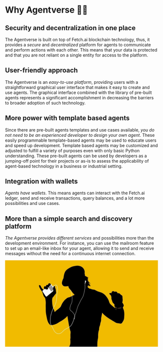 # Why Agentverse 🤔💡

## Security and decentralization in one place

The Agentverse is built on top of Fetch.ai blockchain technology, thus, it provides a _secure_ and _decentralized_ platform for agents to communicate and perform actions with each other. This means that your data is protected and that you are not reliant on a single entity for access to the platform. 

## User-friendly approach

The Agentverse is an _easy-to-use platform_, providing users with a straightforward graphical user interface that makes it easy to create and use agents.  The graphical interface combined with the library of pre-built agents represents a significant accomplishment in decreasing the barriers to broader adoption of such technology. 

## More power with template based agents

Since there are pre-built agents templates and use cases available, _you do not need to be an experienced developer to design your own agent_. These easily programmable template-based agents may be used to educate users and speed up development. Template based agents may be customized and adjusted to fulfill a variety of purposes even with only basic Python understanding. These pre-built agents can be used by developers as a jumping-off point for their projects or as-is to assess the applicability of agent-based technology in a business or industrial setting.

## Integration with wallets

_Agents have wallets_. This means agents can interact with the Fetch.ai ledger, send and receive transactions, query balances, and a lot more possibilities and use cases. 

## More than a simple search and discovery platform

_The Agentverse provides different services_ and possibilities more than the development environment. For instance, you can use the mailroom feature to set up an email-like inbox for your agent, allowing it to send and receive messages without the need for a continuous internet connection.

![](../../../src/images/missing.jpeg)

